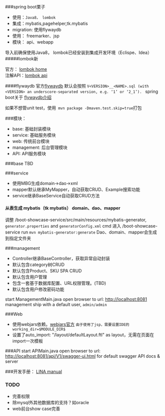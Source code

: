 ###spring boot栗子

- 使用：`Java8， lombok`
- 集成：mybatis,pagehelper,tk.mybatis
- migration: 使用flywaydb
- 使用： freemarker、jsp
- 模块： api、webapp

导入前确保使用Java8， lombok已经安装到集成开发环境（Eclispe、Idea）
#####lombok新

 官方： [lombok home](https://projectlombok.org/)   
 注解API：[lombok api](https://projectlombok.org/features/index.html)
 
####flywaydb
  官方[flywaydb](https://flywaydb.org/documentation/migration/)
  默认会按照 
  `V<VERSION>__<NAME>.sql (with <VERSION> an underscore-separated version, e.g. ‘1’ or ‘2_1’). `
  spring boot关于
  [flywaydb介绍](https://docs.spring.io/spring-boot/docs/current/reference/html/howto-database-initialization.html#howto-execute-flyway-database-migrations-on-startup)
  
如果不想管unit test，使用` mvn package -Dmaven.test.skip=true`打包

###模块： 
+  base:        基础封装模块
+  service:     基础服务模块
+  web:         传统前台模块
+  management:  后台管理模块
+  API:         API服务模块

###base
TBD

###service
- 使用MBG生成domain->dao->xml
- mapper默认继承MyMapper，自动获取CRUD、Example搜索功能
- service继承BaseService自动获取CRUD方法

#### 从表生成 mybatis（tk mybatis） domain、dao、mapper

 调整 /boot-showcase-service/src/main/resources/mybatis-generator,
  `generator.properties` and `generatorConfig.xml`
 cmd 进入 /boot-showcase-service
 run `mvn mybatis-generator:generate`
 Dao、domain、mapper会生成到指定文件夹
 
###management
- Controller继承BaseController，获取异常自动封装
- 默认包含category树CRUD
- 默认包含Product、SKU SPA CRUD
- 默认包含用户管理
- 包含一套基于数据库配置、URL权限管理。(TBD)
- 默认包含用户修改密码功能

start ManagementMain.java
open browser to url:
[http://localhost:8081](http://localhost:8081)
management ship with a default user, `admin/admin`

###Web
- 使用webjars依赖。[webjars官方](http://www.webjars.org/classic)
`由于使用了jsp，需要设置IDE的 working_dir=$MODULE_DIR$`
- 设置了auto_import: "/layout/defaultLayout.ftl" as layout，无需在页面在import一次模板

###API
start APIMain.java
open browser to url:
   [http://localhost:8081/api/V1/swagger-ui.html](http://localhost:8081/api/V1/swagger-ui.html)
   for default swagger API docs & server
   
   
###开发手册：
[LINA manual](https://flian.gitbooks.io/lina/content/)
 
### TODO
+ 完善权限
+ 除mysql外其他数据库的支持？如oracle
+ web前台show case完善